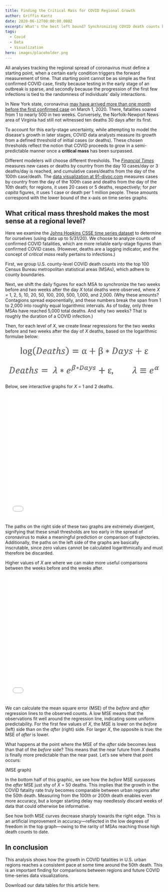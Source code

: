 ```yaml
---
title: Finding the Critical Mass for COVID Regional Growth
author: Griffin Kantz
date: 2020-06-12T00:00:00.000Z
excerpt: What's the best left bound? Synchronizing COVID death counts by U.S. MSA.
tags:
  - Covid
  - Data
  - Visualization
hero: images/placeholder.png
---
```

All analyses tracking the regional spread of coronavirus must define a starting point, when a certain early condition triggers the forward measurement of time. That starting point cannot be as simple as the first confirmed COVID case, firstly because testing in the early stage of an outbreak is sparse, and secondly because the progression of the first few infections is tied to the randomness of individuals’ daily interactions.

In New York state, coronavirus [may have arrived more than one month before the first confirmed case](https://www.cdc.gov/mmwr/volumes/69/wr/mm6922e1.htm?s_cid=mm6922e1_w) on March 1, 2020. There, fatalities soared from 1 to nearly 500 in two weeks. Conversely, the Norfolk-Newport News area of Virginia had still not witnessed ten deaths 30 days after its first.

To account for this early-stage uncertainty, while attempting to model the disease's growth in later stages, COVID data analysts measure its growth from a defined threshold of initial cases (or deaths). These chosen thresholds reflect the notion that COVID proceeds to grow in a semi-predictable manner once a **critical mass** has been surpassed.

Different modelers will choose different thresholds. The *[Financial Times](https://ig.ft.com/coronavirus-chart/?areas=usa&areas=gbr&cumulative=0&logScale=1&perMillion=0&values=deaths)* measures new cases or deaths by country from the day 10 cases/day or 3 deaths/day is reached, and cumulative cases/deaths from the day of the 100th case/death. The [data visualization at 91-divoc.com](http://91-divoc.com/pages/covid-visualization/) measures cases by country from the day of the 100th case and deaths from the day of the 10th death; for regions, it uses 20 cases or 5 deaths, respectively; for *per capita* figures, it uses 1 case or death per 1 million people. These amounts correspond with the lower bound of the x-axis on time series graphs.

## What critical mass threshold makes the most sense at a regional level?

Here we examine the [Johns Hopkins CSSE time series dataset](https://github.com/CSSEGISandData/COVID-19/tree/master/csse_covid_19_data/csse_covid_19_time_series) to determine for ourselves (using data up to 5/31/20). We choose to analyze counts of confirmed COVID fatalities, which are more reliable early-stage figures than confirmed COVID cases. (However, deaths are a lagging indicator, and the concept of *critical mass* really pertains to infections.)

First, we group U.S. county-level COVID death counts into the top 100 Census Bureau metropolitan statistical areas (MSAs), which adhere to county boundaries.

Next, we shift the daily figures for each MSA to synchronize the two weeks before and two weeks after the day *X* total deaths were observed, where *X* = 1, 2, 5, 10, 20, 50, 100, 200, 500, 1,000, and 2,000. (Why these amounts? Contagions spread exponentially, and these numbers break the span from 1 to 2,000 into roughly equal logarithmic intervals. As of today, only three MSAs have reached 5,000 total deaths. And why two weeks? That is roughly the duration of a COVID infection.)

Then, for each level of *X*, we create linear regressions for the two weeks before and two weeks after the day of *X* deaths, based on the logarithmic formulae below:

![Equations: log(deaths) = alpha + beta*days + epsilon. Deaths = lambda*e^(beta*days) + epsilon, lambda = e^alpha.](images/covid-19-critical-mass_equations.png)

Below, see interactive graphs for *X* = 1 and 2 deaths.

<iframe width="500" height="400" frameborder="0" scrolling="no" src="//plotly.com/~GriffinK/3.embed"></iframe>

The paths on the right side of these two graphs are extremely divergent, signifying that these small thresholds are too early in the spread of coronavirus to make a meaningful prediction or comparison of trajectories. Additionally, the paths on the left side of the graphs are basically inscrutable, since zero values cannot be calculated logarithmically and must therefore be discarded.

Higher values of *X* are where we can make more useful comparisons between the weeks before and the weeks after.

<iframe width="500" height="400" frameborder="0" scrolling="no" src="//plotly.com/~GriffinK/5.embed"></iframe>

We can calculate the mean square error (MSE) of the *before* and *after* regression lines to the observed counts. A low MSE means that the observations fit well around the regression line, indicating some uniform predictability. For the first few values of *X*, the MSE is lower on the *before* (left) side than on the *after* (right) side. For larger *X*, the opposite is true: the MSE of *after* is lower.

What happens at the point where the MSE of the *after* side becomes less than that of the *before* side? This means that the near future from *X* deaths is finally more predictable than the near past. Let’s see where that point occurs:

(MSE graph)

In the bottom half of this graphic, we see how the *before* MSE surpasses the *after* MSE just shy of *X* = 50 deaths. This implies that the growth in the COVID fatality rate truly becomes comparable between urban regions after the 50th death. Measuring from the 100th or 200th death enables even more accuracy, but a longer starting delay may needlessly discard weeks of data that could otherwise be informative.

See how both MSE curves decrease sharply towards the right edge. This is an artificial improvement in accuracy—reflected in the low degrees of freedom in the top graph—owing to the rarity of MSAs reaching those high death counts to date.



## In conclusion

This analysis shows how the growth in COVID fatalities in U.S. urban regions reaches a consistent pace at some time around the 50th death. This is an important finding for comparisons between regions and future COVID time-series data visualizations.

Download our data tables for this article here.